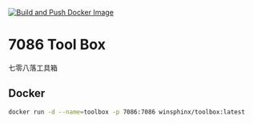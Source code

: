 [![Build and Push Docker Image](https://github.com/winsphinx/toolbox/actions/workflows/docker.yml/badge.svg)](https://github.com/winsphinx/toolbox/actions/workflows/docker.yml)

# 7086 Tool Box
七零八落工具箱

## Docker

```sh
docker run -d --name=toolbox -p 7086:7086 winsphinx/toolbox:latest
```
